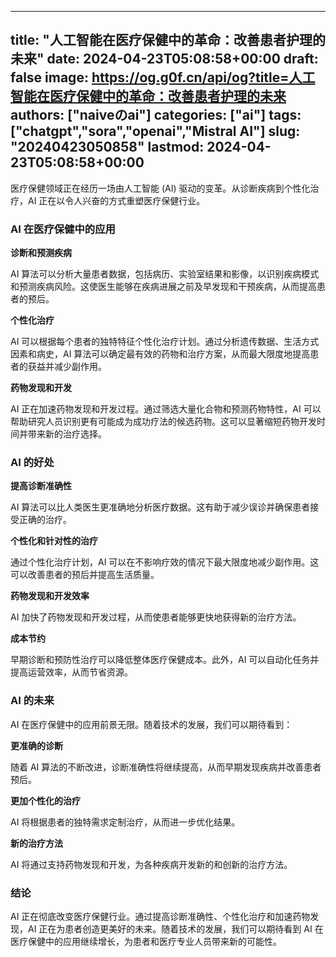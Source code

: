 
---
title: "人工智能在医疗保健中的革命：改善患者护理的未来"
date: 2024-04-23T05:08:58+00:00
draft: false
image: https://og.g0f.cn/api/og?title=人工智能在医疗保健中的革命：改善患者护理的未来
authors: ["naiveのai"]
categories: ["ai"]
tags: ["chatgpt","sora","openai","Mistral AI"]
slug: "20240423050858"
lastmod: 2024-04-23T05:08:58+00:00
---
医疗保健领域正在经历一场由人工智能 (AI) 驱动的变革。从诊断疾病到个性化治疗，AI 正在以令人兴奋的方式重塑医疗保健行业。

### AI 在医疗保健中的应用

**诊断和预测疾病**

AI 算法可以分析大量患者数据，包括病历、实验室结果和影像，以识别疾病模式和预测疾病风险。这使医生能够在疾病进展之前及早发现和干预疾病，从而提高患者的预后。

**个性化治疗**

AI 可以根据每个患者的独特特征个性化治疗计划。通过分析遗传数据、生活方式因素和病史，AI 算法可以确定最有效的药物和治疗方案，从而最大限度地提高患者的获益并减少副作用。

**药物发现和开发**

AI 正在加速药物发现和开发过程。通过筛选大量化合物和预测药物特性，AI 可以帮助研究人员识别更有可能成为成功疗法的候选药物。这可以显著缩短药物开发时间并带来新的治疗选择。

### AI 的好处

**提高诊断准确性**

AI 算法可以比人类医生更准确地分析医疗数据。这有助于减少误诊并确保患者接受正确的治疗。

**个性化和针对性的治疗**

通过个性化治疗计划，AI 可以在不影响疗效的情况下最大限度地减少副作用。这可以改善患者的预后并提高生活质量。

**药物发现和开发效率**

AI 加快了药物发现和开发过程，从而使患者能够更快地获得新的治疗方法。

**成本节约**

早期诊断和预防性治疗可以降低整体医疗保健成本。此外，AI 可以自动化任务并提高运营效率，从而节省资源。

### AI 的未来

AI 在医疗保健中的应用前景无限。随着技术的发展，我们可以期待看到：

**更准确的诊断**

随着 AI 算法的不断改进，诊断准确性将继续提高，从而早期发现疾病并改善患者预后。

**更加个性化的治疗**

AI 将根据患者的独特需求定制治疗，从而进一步优化结果。

**新的治疗方法**

AI 将通过支持药物发现和开发，为各种疾病开发新的和创新的治疗方法。

### 结论

AI 正在彻底改变医疗保健行业。通过提高诊断准确性、个性化治疗和加速药物发现，AI 正在为患者创造更美好的未来。随着技术的发展，我们可以期待看到 AI 在医疗保健中的应用继续增长，为患者和医疗专业人员带来新的可能性。